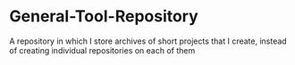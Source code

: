 # General-Tool-Repository
A repository in which I store archives of short projects that I create, instead of creating individual repositories on each of them

